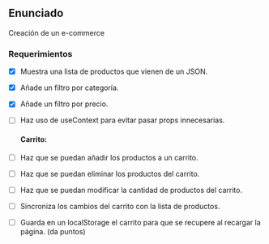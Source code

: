 ## Enunciado

Creación de un e-commerce

### Requerimientos

- [x] Muestra una lista de productos que vienen de un JSON.

- [x] Añade un filtro por categoría.

- [x] Añade un filtro por precio.

- [ ] Haz uso de useContext para evitar pasar props innecesarias.

  #### Carrito:

- [ ] Haz que se puedan añadir los productos a un carrito.

- [ ] Haz que se puedan eliminar los productos del carrito.

- [ ] Haz que se puedan modificar la cantidad de productos del carrito.

- [ ] Sincroniza los cambios del carrito con la lista de productos.

- [ ] Guarda en un localStorage el carrito para que se recupere al recargar la página. (da puntos)
